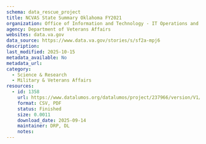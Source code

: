 ```yaml
---
schema: data_rescue_project 
title: NCVAS State Summary Oklahoma FY2021
organization: Office of Information and Technology - IT Operations and Services (ITOPS)
agency: Department of Veterans Affairs
websites: data.va.gov
data_source: https://www.data.va.gov/stories/s/sf2a-mpj6
description: 
last_modified: 2025-10-15
metadata_available: No
metadata_url: 
category:
  - Science & Research 
  - Military & Veterans Affairs 
resources:
  - id: 1358
    url: https://www.datalumos.org/datalumos/project/237966/version/V1/view
    format: CSV, PDF
    status: Finished
    size: 0.0011
    download_date: 2025-09-14
    maintainer: DRP, DL
    notes: 
---
```

